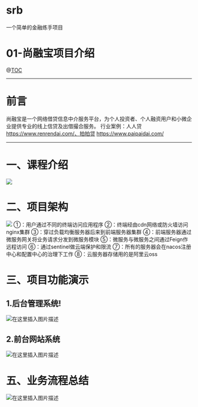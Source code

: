 # srb
一个简单的金融练手项目
# 01-尚融宝项目介绍



@[TOC](文章目录)

---

# 前言

尚融宝是一个网络借贷信息中介服务平台，为个人投资者、个人融资用户和小微企业提供专业的线上信贷及出借撮合服务。
行业案例：人人贷 https://www.renrendai.com/、拍拍贷 https://www.paipaidai.com/

---



# 一、课程介绍
![](https://img-blog.csdnimg.cn/cd0c9ab6686148a8a26ac3594f11eb67.png)

# 二、项目架构
![](https://img-blog.csdnimg.cn/fe02b86639ca4730b7def7549bc7f9e7.png)
①：用户通过不同的终端访问应用程序
②：终端经由cdn网络或防火墙访问nginx集群
③：穿过负载均衡服务器后来到前端服务器集群
④：前端服务器通过微服务网关将业务请求分发到微服务模块
⑤：微服务与微服务之间通过Feign作远程访问
⑥：通过sentinel做云端保护和限流
⑦：所有的服务器会在nacos注册中心和配置中心的治理下工作
⑧：云服务器存储用的是阿里云oss

# 三、项目功能演示
## 1.后台管理系统!
![在这里插入图片描述](https://img-blog.csdnimg.cn/9a82232a26144acc8e98050e0eeec26c.png)

## 2.前台网站系统
![在这里插入图片描述](https://img-blog.csdnimg.cn/aeb3a83ff7c34dac8ad5ead6723b1037.png)
# 五、业务流程总结
![在这里插入图片描述](https://img-blog.csdnimg.cn/b7a857cdc7604fa2a8e3574676c94a15.png)


